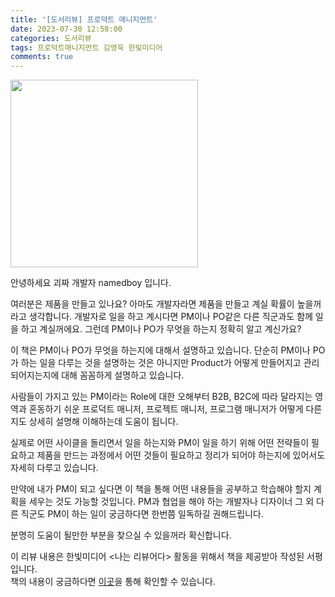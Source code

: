 ```yaml
---
title: '[도서리뷰] 프로덕트 매니지먼트'
date: 2023-07-30 12:58:00
categories: 도서리뷰
tags: 프로덕트매니지먼트 김영욱 한빛미디어 
comments: true
---
```


<img src='https://firebasestorage.googleapis.com/v0/b/github-blog-39e5f.appspot.com/o/product_management.jpg?alt=media&token=44a45e4e-9fa5-4316-9d7d-85379bf5c24b' width='300px'/>

안녕하세요 괴짜 개발자 namedboy 입니다.

여러분은 제품을 만들고 있나요?
아마도 개발자라면 제품을 만들고 계실 확률이 높을꺼라고 생각합니다.
개발자로 일을 하고 계시다면 PM이나 PO같은 다른 직군과도 함께 일을 하고 계실꺼에요.
그런데 PM이나 PO가 무엇을 하는지 정확히 알고 계신가요?

이 책은 PM이나 PO가 무엇을 하는지에 대해서 설명하고 있습니다.
단순히 PM이나 PO가 하는 일을 다루는 것을 설명하는 것은 아니지만 Product가 어떻게 만들어지고 관리되어지는지에 대해 꼼꼼하게 설명하고 있습니다.

사람들이 가지고 있는 PM이라는 Role에 대한 오해부터 B2B, B2C에 따라 달라지는 영역과 혼동하기 쉬운 프로덕트 매니저, 프로젝트 매니저, 프로그램 매니저가 어떻게 다른지도 상세히 설명해 이해하는데 도움이 됩니다.

실제로 어떤 사이클을 돌리면서 일을 하는지와 PM이 일을 하기 위해 어떤 전략들이 필요하고 제품을 만드는 과정에서 어떤 것들이 필요하고 정리가 되어야 하는지에 있어서도 자세히 다루고 있습니다.

만약에 내가 PM이 되고 싶다면 이 책을 통해 어떤 내용들을 공부하고 학습해야 할지 계획을 세우는 것도 가능할 것입니다.
PM과 협업을 해야 하는 개발자나 디자이너 그 외 다른 직군도 PM이 하는 일이 궁금하다면 한번쯤 일독하길 권해드립니다.

분명히 도움이 될만한 부분을 찾으실 수 있을꺼라 확신합니다.

이 리뷰 내용은 한빛미디어 &lt;나는 리뷰어다&gt; 활동을 위해서 책을 제공받아 작성된 서평입니다.  
책의 내용이 궁금하다면 [이곳](https://www.hanbit.co.kr/store/books/look.php?p_code=B8246471071)을 통해 확인할 수 있습니다.
